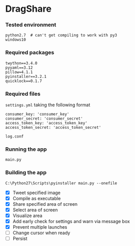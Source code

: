 # DragShare

### Tested environment
```
python2.7  # can't get compiling to work with py3
windows10
```

### Required packages
```
twython==3.4.0
pyyaml==3.12
pillow=4.1.1
pyinstaller==3.2.1
quicklock==0.1.7
```

### Required files
`settings.yml` taking the following format
```
consumer_key: 'consumer_key'
consumer_secret: 'consumer_secret'
access_token_key: 'access_token_key'
access_token_secret: 'access_token_secret'
```
`log.conf`
### Running the app
```
main.py
```

### Building the app
```
C:\Python27\Scripts\pyinstaller main.py --onefile
```

- [x] Tweet specified image
- [x] Compile as executable
- [x] Share specified area of screen
- [x] Select area of screen
- [x] Visualize area
- [x] Add early check for settings and warn via message box
- [x] Prevent multiple launches
- [ ] Change cursor when ready
- [ ] Persist
